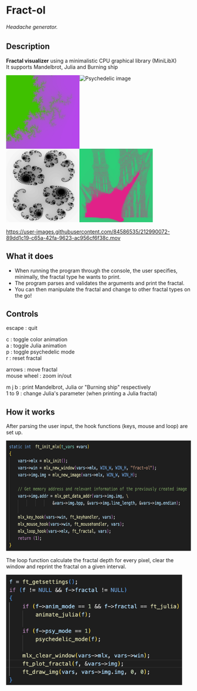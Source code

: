 # Fract-ol
###### Headache generator.

## Description
**Fractal visualizer** using a minimalistic CPU graphical library (MiniLibX)  
It supports Mandelbrot, Julia and Burning ship
  
<img alt="Mandelbrot image" src="/images/mandelbrot.png" width="200" height="200" align="left">
<img alt="Psychedelic image" src="/images/psychedelic2.png" height="200" align="left">
<img alt="Julia image" src="/images/julia.png" width="200" height="200" align="left">
<img alt="Mandelbrot image" src="/images/burning.png" width="200" height="200">
  
https://user-images.githubusercontent.com/84586535/212990072-89dd1c19-c65a-42fa-9623-ac956cf6f38c.mov
  
## What it does
- When running the program through the console, the user specifies, minimally, the fractal type he wants to print.
- The program parses and validates the arguments and print the fractal.
- You can then manipulate the fractal and change to other fractal types on the go!

## Controls
escape : quit  
  
c : toggle color animation  
a : toggle Julia animation  
p : toggle psychedelic mode  
r : reset fractal  
  
arrows : move fractal  
mouse wheel : zoom in/out  
  
m j b : print Mandelbrot, Julia or "Burning ship" respectively  
1 to 9 : change Julia's parameter (when printing a Julia fractal)

## How it works
After parsing the user input, the hook functions (keys, mouse and loop) are set up.
  
<img alt="MLX hook code image" src="/images/code_hook.png" height="300">
  
The loop function calculate the fractal depth for every pixel, clear the window and reprint the fractal on a given interval.
  
<img alt="Loop code image" src="/images/code_loop.png" height="300">





